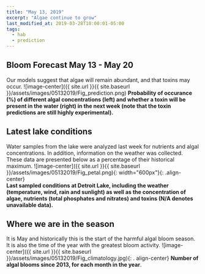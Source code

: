 ```yaml
---
title: "May 13, 2019"
excerpt: "Algae continue to grow"
last_modified_at: 2019-03-28T10:00:01-05:00
tags: 
  - hab
  - prediction
---
```

## Bloom Forecast May 13 - May 20
Our models suggest that algae will remain abundant, and that toxins may occur.
![image-center]({{ site.url }}{{ site.baseurl }}/assets/images/05132019/Fig_prediction.png)
__Probability of occurance (%) of different algal concentrations (left) and whether a toxin will be  present in the water (right) in the next week (note that the toxin predictions are still highly      experimental).__

## Latest lake conditions
Water samples from the lake were analyzed last week for nutrients and algal concentrations. In       addition, information on the weather was collected. These data are presented below as a percentage   of their historical maximum.
![image-center]({{ site.url }}{{ site.baseurl }}/assets/images/05132019/Fig_petal.png){:             width="600px"}{: .align-center}
<br clear="all" />
__Last sampled conditions at Detroit Lake, including the weather (temperature, wind, rain and        sunlight) as well as the concentration of algae, nutrients (total phosphates and nitrates) and       toxins (N/A denotes unavailable data).__

## Where we are in the season
It is May and historically this is the start of the harmful algal bloom season. It is also the time  of the year with the greatest bloom activity.
![image-center]({{ site.url }}{{ site.baseurl }}/assets/images/05132019/Fig_climatology.jpg){: .     align-center}
__Number of algal blooms since 2013, for each month in the year__.
